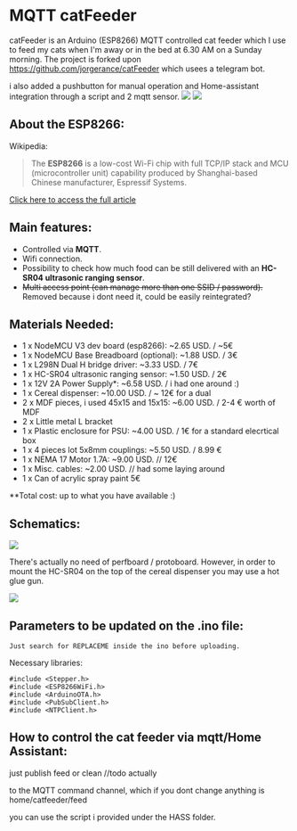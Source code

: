 # MQTT catFeeder
catFeeder is an Arduino (ESP8266) MQTT controlled cat feeder which I use to feed my cats when I'm away or in the bed at 6.30 AM on a Sunday morning.
	The project is forked upon https://github.com/jorgerance/catFeeder which usees a telegram bot.

i also added a pushbutton for manual operation and  Home-assistant integration through a script and 2 mqtt sensor.
![](https://i.imgur.com/I6HMVH6.png)
![](https://i.imgur.com/JwnOMNt.jpg)

## About the ESP8266:
Wikipedia:

> The **ESP8266** is a low-cost Wi-Fi chip with full TCP/IP stack and MCU (microcontroller unit) capability produced by Shanghai-based Chinese manufacturer, Espressif Systems.

[Click here to access the full article](https://en.wikipedia.org/wiki/ESP8266)

## Main features:
- Controlled via **MQTT**.
- Wifi connection.
- Possibility to check how much food can be still delivered with an **HC-SR04 ultrasonic ranging sensor**.
- ~~Multi access point (can manage more than one SSID / password).~~ Removed because i dont need it, could be easily reintegrated?

## Materials Needed:
- 1 x NodeMCU V3 dev board (esp8266): ~2.65 USD. / ~5€ 
- 1 x NodeMCU Base Breadboard (optional): ~1.88 USD. / 3€
- 1 x L298N Dual H bridge driver: ~3.33 USD. / 7€
- 1 x HC-SR04 ultrasonic ranging sensor: ~1.50 USD. / 2€
- 1 x 12V 2A Power Supply*: ~6.58 USD. / i had one around :)
- 1 x Cereal dispenser: ~10.00 USD. / ~ 12€ for a dual
- 2 x MDF pieces, i used 45x15 and 15x15: ~6.00 USD. / 2-4 € worth of MDF
- 2 x Little metal L bracket
- 1 x Plastic enclosure for PSU: ~4.00 USD. / 1€ for a standard elecrtical box
- 1 x 4 pieces lot 5x8mm couplings: ~5.50 USD. / 8.99 €
- 1 x NEMA 17 Motor 1.7A: ~9.00 USD.  // 12€
- 1 x Misc. cables: ~2.00 USD. // had some laying around
- 1 x Can of acrylic spray paint 5€


**Total cost: up to what you have available :)

## Schematics:

![](https://i.imgur.com/3LSziQ2.png)

There's actually no need of perfboard / protoboard. However, in order to mount the HC-SR04 on the top of the cereal dispenser you may use a hot glue gun.

![](https://i.imgur.com/0e6oNYw.jpg)

## Parameters to be updated on the .ino file:

    Just search for REPLACEME inside the ino before uploading.
	
Necessary libraries:

	#include <Stepper.h>
	#include <ESP8266WiFi.h>
	#include <ArduinoOTA.h>
	#include <PubSubClient.h>
	#include <NTPClient.h>


## How to control the cat feeder via mqtt/Home Assistant:
just publish
    feed
or
    clean //todo actually

to the MQTT command channel, which if you dont change anything is
    home/catfeeder/feed

you can use the script i provided under the HASS folder.

